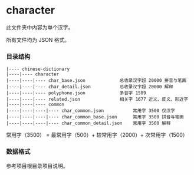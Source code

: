 # character

此文件夹中内容为单个汉字。

所有文件均为 JSON 格式。

### 目录结构

```text
|---- chinese-dictionary
|----|---- character
|----|----|---- char_base.json             总收录汉字超 20000 拼音与笔画
|----|----|---- char_detail.json           总收录汉字超 20000 解释
|----|----|---- polyphone.json             多音字 1589
|----|----|---- related.json               相关字 1677 近义、反义、形近字
|----|----|---- common
|----|----|----|---- char_common.json           常用字 3500 仅汉字
|----|----|----|---- char_common_base.json      常用字 3500 拼音与笔画
|----|----|----|---- char_common_detail.json    常用字 3500 解释
```

常用字（3500） = 最常用字（500）+ 较常用字（2000）+ 次常用字（1500） 

### 数据格式

参考项目根目录项目说明。